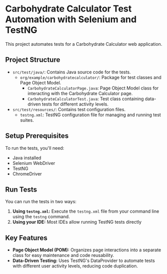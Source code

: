# Carbohydrate Calculator Test Automation with Selenium and TestNG

This project automates tests for a Carbohydrate Calculator web application.

## Project Structure

* `src/test/java/`: Contains Java source code for the tests.
    * `org/example/carbohydratecalculator/`: Package for test classes and Page Object Model.
        * `CarbohydrateCalculatorPage.java`: Page Object Model class for interacting with the Carbohydrate Calculator page.
        * `CarbohydrateCalculatorTest.java`: Test class containing data-driven tests for different activity levels.
* `src/test/resources/`: Contains test configuration files.
    * `testng.xml`: TestNG configuration file for managing and running test suites.

## Setup Prerequisites

To run the tests, you'll need:

* Java installed 
* Selenium WebDriver 
* TestNG 
* ChromeDriver

## Run Tests

You can run the tests in two ways:

1. **Using `testng.xml`:** Execute the `testng.xml` file from your command line using the `testng` command.
2. **Using your IDE:** Most IDEs allow running TestNG tests directly

## Key Features

* **Page Object Model (POM):** Organizes page interactions into a separate class for easy maintenance and code reusability.
* **Data-Driven Testing:** Uses TestNG's DataProvider to automate tests with different user activity levels, reducing code duplication.

